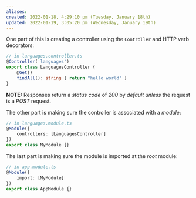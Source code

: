 ```yaml
---
aliases: 
created: 2022-01-18, 4:29:10 pm (Tuesday, January 18th)
updated: 2022-01-19, 3:05:20 pm (Wednesday, January 19th)
---
```

One part of this is creating a controller using the `Controller` and HTTP verb decorators:
```typescript
// in languages.controller.ts
@Controller('languages')
export class LanguagesController {
    @Get()
    findAll(): string { return "hello world" }
}
```

**NOTE:** Responses return a *status code* of *200* by *default unless* the request is a *POST* request.

The other part is making sure the controller is associated with a *module*:
```typescript
// in languages.module.ts
@Module({
    controllers: [LanguagesController]
})
export class MyModule {}
```

The last part is making sure the module is imported at the *root* module:
```typescript
// in app.module.ts
@Module({
    import: [MyModule]
})
export class AppModule {}
```